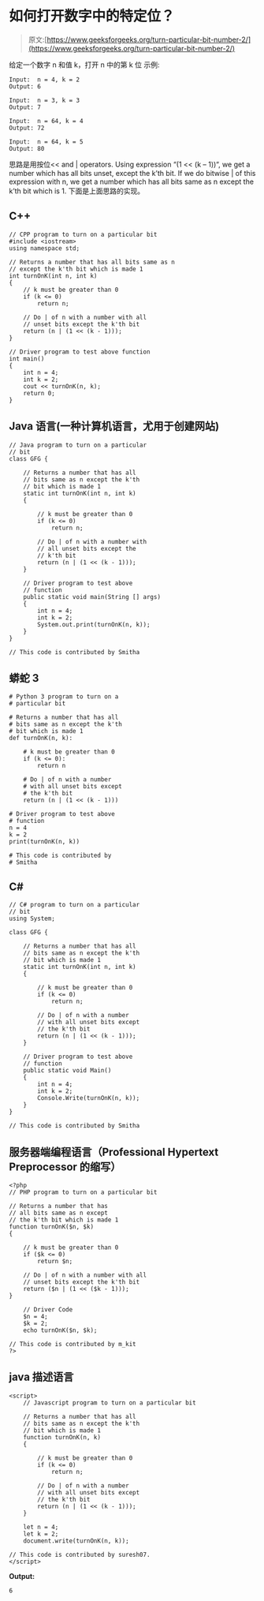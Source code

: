 # 如何打开数字中的特定位？

> 原文:[https://www.geeksforgeeks.org/turn-particular-bit-number-2/](https://www.geeksforgeeks.org/turn-particular-bit-number-2/)

给定一个数字 n 和值 k，打开 n 中的第 k 位
示例:

```
Input:  n = 4, k = 2
Output: 6

Input:  n = 3, k = 3
Output: 7

Input:  n = 64, k = 4
Output: 72

Input:  n = 64, k = 5
Output: 80
```

思路是用按位<< and | operators. Using expression “(1 << (k – 1))“, we get a number which has all bits unset, except the k’th bit. If we do bitwise | of this expression with n, we get a number which has all bits same as n except the k’th bit which is 1.
下面是上面思路的实现。

## C++

```
// CPP program to turn on a particular bit
#include <iostream>
using namespace std;

// Returns a number that has all bits same as n
// except the k'th bit which is made 1
int turnOnK(int n, int k)
{
    // k must be greater than 0
    if (k <= 0)
        return n;

    // Do | of n with a number with all
    // unset bits except the k'th bit
    return (n | (1 << (k - 1)));
}

// Driver program to test above function
int main()
{
    int n = 4;
    int k = 2;
    cout << turnOnK(n, k);
    return 0;
}
```

## Java 语言(一种计算机语言，尤用于创建网站)

```
// Java program to turn on a particular
// bit
class GFG {

    // Returns a number that has all
    // bits same as n except the k'th
    // bit which is made 1
    static int turnOnK(int n, int k)
    {

        // k must be greater than 0
        if (k <= 0)
            return n;

        // Do | of n with a number with
        // all unset bits except the
        // k'th bit
        return (n | (1 << (k - 1)));
    }

    // Driver program to test above
    // function
    public static void main(String [] args)
    {
        int n = 4;
        int k = 2;
        System.out.print(turnOnK(n, k));
    }
}

// This code is contributed by Smitha
```

## 蟒蛇 3

```
# Python 3 program to turn on a
# particular bit

# Returns a number that has all
# bits same as n except the k'th
# bit which is made 1
def turnOnK(n, k):

    # k must be greater than 0
    if (k <= 0):
        return n

    # Do | of n with a number
    # with all unset bits except
    # the k'th bit
    return (n | (1 << (k - 1)))

# Driver program to test above
# function
n = 4
k = 2
print(turnOnK(n, k))

# This code is contributed by
# Smitha
```

## C#

```
// C# program to turn on a particular
// bit
using System;

class GFG {

    // Returns a number that has all
    // bits same as n except the k'th
    // bit which is made 1
    static int turnOnK(int n, int k)
    {

        // k must be greater than 0
        if (k <= 0)
            return n;

        // Do | of n with a number
        // with all unset bits except
        // the k'th bit
        return (n | (1 << (k - 1)));
    }

    // Driver program to test above
    // function
    public static void Main()
    {
        int n = 4;
        int k = 2;
        Console.Write(turnOnK(n, k));
    }
}

// This code is contributed by Smitha
```

## 服务器端编程语言（Professional Hypertext Preprocessor 的缩写）

```
<?php
// PHP program to turn on a particular bit

// Returns a number that has
// all bits same as n except
// the k'th bit which is made 1
function turnOnK($n, $k)
{

    // k must be greater than 0
    if ($k <= 0)
        return $n;

    // Do | of n with a number with all
    // unset bits except the k'th bit
    return ($n | (1 << ($k - 1)));
}

    // Driver Code
    $n = 4;
    $k = 2;
    echo turnOnK($n, $k);

// This code is contributed by m_kit
?>
```

## java 描述语言

```
<script>
    // Javascript program to turn on a particular bit

    // Returns a number that has all
    // bits same as n except the k'th
    // bit which is made 1
    function turnOnK(n, k)
    {

        // k must be greater than 0
        if (k <= 0)
            return n;

        // Do | of n with a number
        // with all unset bits except
        // the k'th bit
        return (n | (1 << (k - 1)));
    }

    let n = 4;
    let k = 2;
    document.write(turnOnK(n, k));

// This code is contributed by suresh07.
</script>
```

**Output:** 

```
6
```